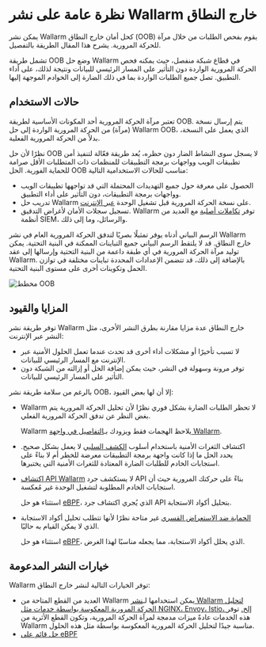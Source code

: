 # نظرة عامة على نشر Wallarm خارج النطاق

يمكن نشر Wallarm كحل أمان خارج النطاق (OOB) يقوم بفحص الطلبات من خلال مرآة للحركة المرورية. يشرح هذا المقال الطريقة بالتفصيل.

تشمل طريقة OOB وضع حل Wallarm في قطاع شبكة منفصل، حيث يمكنه فحص الحركة المرورية الواردة دون التأثير على المسار الرئيسي للبيانات ونتيجة لذلك، على أداء التطبيق. تصل جميع الطلبات الواردة بما في ذلك الضارة إلى الخوادم الموجهة إليها.

## حالات الاستخدام

تعتبر مرآة الحركة المرورية أحد المكونات الأساسية لطريقة OOB. يتم إرسال نسخة (مرآة) من الحركة المرورية الواردة إلى حل Wallarm OOB، الذي يعمل على النسخة، بدلاً من الحركة المرورية الفعلية.

نظرًا لأن حل OOB لا يسجل سوى النشاط الضار دون حظره، يُعد طريقة فعّالة لتنفيذ أمن تطبيقات الويب وواجهات برمجة التطبيقات للمنظمات ذات المتطلبات الأقل صرامة للحماية الفورية. الحل OOB مناسب للحالات الاستخدامية التالية:

* الحصول على معرفة حول جميع التهديدات المحتملة التي قد تواجهها تطبيقات الويب وواجهات برمجة التطبيقات، دون التأثير على أداء التطبيق.
* تدريب حل Wallarm على نسخة الحركة المرورية قبل تشغيل الوحدة [عبر الإنترنت](../inline/overview.md).
* تسجيل سجلات الأمان لأغراض التدقيق. Wallarm توفر [تكاملات أصلية](../../user-guides/settings/integrations/integrations-intro.md) مع العديد من أنظمة SIEM، والرسائل، وما إلى ذلك.

الرسم البياني أدناه يوفر تمثيلًا بصريًا لتدفق الحركة المرورية العام في نشر Wallarm خارج النطاق. قد لا يلتقط الرسم البياني جميع التباينات الممكنة في البنية التحتية. يمكن توليد مرآة الحركة المرورية في أي طبقة داعمة من البنية التحتية وإرسالها إلى عقد Wallarm. بالإضافة إلى ذلك، قد تتضمن الإعدادات المحددة تباينات مختلفة في توازن الحمل وتكوينات أخرى على مستوى البنية التحتية.

![مخطط OOB](../../images/waf-installation/oob/wallarm-oob-deployment-scheme.png)

## المزايا والقيود

توفر طريقة نشر Wallarm خارج النطاق عدة مزايا مقارنة بطرق النشر الأخرى، مثل النشر عبر الإنترنت:

* لا تسبب تأخيرًا أو مشكلات أداء أخرى قد تحدث عندما تعمل الحلول الأمنية عبر الإنترنت مع المسار الرئيسي للبيانات.
* توفر مرونة وسهولة في النشر، حيث يمكن إضافة الحل أو إزالته من الشبكة دون التأثير على المسار الرئيسي للبيانات.

بالرغم من سلامة طريقة نشر OOB، إلا أن لها بعض القيود:

* Wallarm لا تحظر الطلبات الضارة بشكل فوري نظرًا لأن تحليل الحركة المرورية يتم بغض النظر عن تدفق الحركة المرورية الفعلي.

    Wallarm يلاحظ الهجمات فقط ويزودك بـ[التفاصيل في واجهة Wallarm](../../user-guides/events/analyze-attack.md).
* اكتشاف الثغرات الأمنية باستخدام أسلوب [الكشف السلبي](../../about-wallarm/detecting-vulnerabilities.md#passive-detection) لا يعمل بشكل صحيح. يحدد الحل ما إذا كانت واجهة برمجة التطبيقات معرضة للخطر أم لا بناءً على استجابات الخادم للطلبات الضارة المعتادة للثغرات الأمنية التي يختبرها.
* [اكتشاف API Wallarm](../../api-discovery/overview.md) لا يستكشف جرد API بناءً على حركتك المرورية حيث أن استجابات الخادم المطلوبة لتشغيل الوحدة غير مُعكسة.

    استثناء هو حل [eBPF](ebpf/deployment.md)، الذي يُجري اكتشاف جرد API بتحليل أكواد الاستجابة.
* [الحماية ضد الاستعراض القسري](../../admin-en/configuration-guides/protecting-against-bruteforce.md) غير متاحة نظرًا لأنها تتطلب تحليل أكواد الاستجابة الذي لا يمكن القيام به حاليًا.
    
    استثناء هو حل [eBPF](ebpf/deployment.md)، الذي يحلل أكواد الاستجابة، مما يجعله مناسبًا لهذا الغرض.

## خيارات النشر المدعومة

Wallarm توفر الخيارات التالية لنشر خارج النطاق:

* العديد من القطع المتاحة من Wallarm يمكن استخدامها لـ[نشر Wallarm لتحليل الحركة المرورية المعكوسة بواسطة خدمات مثل NGINX، Envoy، Istio، إلخ.](web-server-mirroring/overview.md) توفر هذه الخدمات عادةً ميزات مدمجة لمرآة الحركة المرورية، وتكون القطع الأثرية من Wallarm مناسبة جيدًا لتحليل الحركة المرورية المعكوسة بواسطة مثل هذه الحلول.
* [حل قائم على eBPF](ebpf/deployment.md)